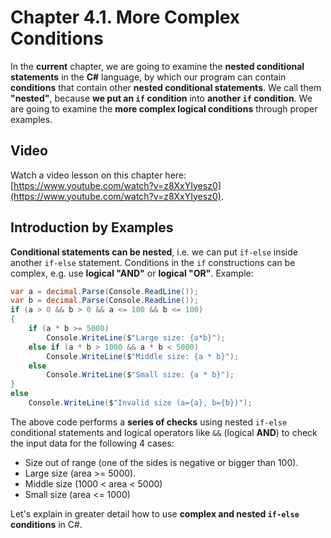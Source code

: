 # Chapter 4.1. More Complex Conditions

In the **current** chapter, we are going to examine the **nested conditional statements** in the **C\#** language, by which our program can contain **conditions** that contain other **nested conditional statements**. We call them **"nested"**, because **we put an **`if`** condition** into **another **`if`** condition**. We are going to examine the **more complex logical conditions** through proper examples.

## Video

Watch a video lesson on this chapter here: [https://www.youtube.com/watch?v=z8XxYIyesz0](https://www.youtube.com/watch?v=z8XxYIyesz0).

## Introduction by Examples

**Conditional statements can be nested**, i.e. we can put `if-else` inside another `if-else` statement. Conditions in the `if` constructions can be complex, e.g. use **logical "AND"** or **logical "OR"**. Example:

```csharp
var a = decimal.Parse(Console.ReadLine());
var b = decimal.Parse(Console.ReadLine());
if (a > 0 && b > 0 && a <= 100 && b <= 100)
{
    if (a * b >= 5000)
        Console.WriteLine($"Large size: {a*b}");
    else if (a * b > 1000 && a * b < 5000)
        Console.WriteLine($"Middle size: {a * b}");
    else
        Console.WriteLine($"Small size: {a * b}");
}
else
    Console.WriteLine($"Invalid size (a={a}, b={b})");
```

The above code performs a **series of checks** using nested `if-else` conditional statements and logical operators like `&&` \(logical **AND**\) to check the input data for the following 4 cases:

* Size out of range \(one of the sides is negative or bigger than 100\).
* Large size \(area &gt;= 5000\).
* Middle size \(1000 &lt; area &lt; 5000\)
* Small size \(area &lt;= 1000\)

Let's explain in greater detail how to use **complex and nested `if-else` conditions** in C\#.

